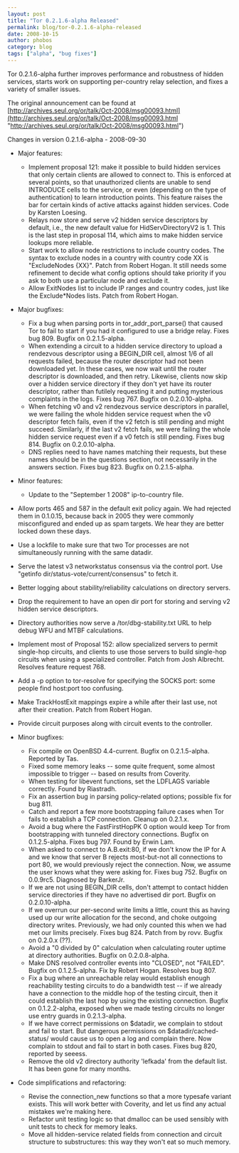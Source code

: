 ```yaml
---
layout: post
title: "Tor 0.2.1.6-alpha Released"
permalink: blog/tor-0.2.1.6-alpha-released
date: 2008-10-15
author: phobos
category: blog
tags: ["alpha", "bug fixes"]
---
```


Tor 0.2.1.6-alpha further improves performance and robustness of hidden
services, starts work on supporting per-country relay selection, and
fixes a variety of smaller issues.

The original announcement can be found at
 [http://archives.seul.org/or/talk/Oct-2008/msg00093.html](http://archives.seul.org/or/talk/Oct-2008/msg00093.html "http://archives.seul.org/or/talk/Oct-2008/msg00093.html")

Changes in version 0.2.1.6-alpha - 2008-09-30

- Major features:

  - Implement proposal 121: make it possible to build hidden services
 that only certain clients are allowed to connect to. This is
 enforced at several points, so that unauthorized clients are unable
 to send INTRODUCE cells to the service, or even (depending on the
 type of authentication) to learn introduction points. This feature
 raises the bar for certain kinds of active attacks against hidden
 services. Code by Karsten Loesing.
  - Relays now store and serve v2 hidden service descriptors by default,
 i.e., the new default value for HidServDirectoryV2 is 1. This is
 the last step in proposal 114, which aims to make hidden service
 lookups more reliable.
  - Start work to allow node restrictions to include country codes. The
 syntax to exclude nodes in a country with country code XX is
 "ExcludeNodes {XX}". Patch from Robert Hogan. It still needs some
 refinement to decide what config options should take priority if
 you ask to both use a particular node and exclude it.
  - Allow ExitNodes list to include IP ranges and country codes, just
 like the Exclude\*Nodes lists. Patch from Robert Hogan.
- Major bugfixes:

  - Fix a bug when parsing ports in tor\_addr\_port\_parse() that caused
 Tor to fail to start if you had it configured to use a bridge
 relay. Fixes bug 809. Bugfix on 0.2.1.5-alpha.
  - When extending a circuit to a hidden service directory to upload a
 rendezvous descriptor using a BEGIN\_DIR cell, almost 1/6 of all
 requests failed, because the router descriptor had not been
 downloaded yet. In these cases, we now wait until the router
 descriptor is downloaded, and then retry. Likewise, clients
 now skip over a hidden service directory if they don't yet have
 its router descriptor, rather than futilely requesting it and
 putting mysterious complaints in the logs. Fixes bug 767. Bugfix
 on 0.2.0.10-alpha.
  - When fetching v0 and v2 rendezvous service descriptors in parallel,
 we were failing the whole hidden service request when the v0
 descriptor fetch fails, even if the v2 fetch is still pending and
 might succeed. Similarly, if the last v2 fetch fails, we were
 failing the whole hidden service request even if a v0 fetch is
 still pending. Fixes bug 814. Bugfix on 0.2.0.10-alpha.
  - DNS replies need to have names matching their requests, but
 these names should be in the questions section, not necessarily
 in the answers section. Fixes bug 823. Bugfix on 0.2.1.5-alpha.
- Minor features:

  - Update to the "September 1 2008" ip-to-country file.
 - Allow ports 465 and 587 in the default exit policy again. We had
 rejected them in 0.1.0.15, because back in 2005 they were commonly
 misconfigured and ended up as spam targets. We hear they are better
 locked down these days.
  - Use a lockfile to make sure that two Tor processes are not
 simultaneously running with the same datadir.
  - Serve the latest v3 networkstatus consensus via the control
 port. Use "getinfo dir/status-vote/current/consensus" to fetch it.
  - Better logging about stability/reliability calculations on directory
 servers.
  - Drop the requirement to have an open dir port for storing and
 serving v2 hidden service descriptors.
  - Directory authorities now serve a /tor/dbg-stability.txt URL to
 help debug WFU and MTBF calculations.
  - Implement most of Proposal 152: allow specialized servers to permit
 single-hop circuits, and clients to use those servers to build
 single-hop circuits when using a specialized controller. Patch
 from Josh Albrecht. Resolves feature request 768.
  - Add a -p option to tor-resolve for specifying the SOCKS port: some
 people find host:port too confusing.
  - Make TrackHostExit mappings expire a while after their last use, not
 after their creation. Patch from Robert Hogan.
  - Provide circuit purposes along with circuit events to the controller.
- Minor bugfixes:

  - Fix compile on OpenBSD 4.4-current. Bugfix on 0.2.1.5-alpha.
 Reported by Tas.
  - Fixed some memory leaks -- some quite frequent, some almost
 impossible to trigger -- based on results from Coverity.
  - When testing for libevent functions, set the LDFLAGS variable
 correctly. Found by Riastradh.
  - Fix an assertion bug in parsing policy-related options; possible fix
 for bug 811.
  - Catch and report a few more bootstrapping failure cases when Tor
 fails to establish a TCP connection. Cleanup on 0.2.1.x.
  - Avoid a bug where the FastFirstHopPK 0 option would keep Tor from
 bootstrapping with tunneled directory connections. Bugfix on
 0.1.2.5-alpha. Fixes bug 797. Found by Erwin Lam.
  - When asked to connect to A.B.exit:80, if we don't know the IP for A
 and we know that server B rejects most-but-not all connections to
 port 80, we would previously reject the connection. Now, we assume
 the user knows what they were asking for. Fixes bug 752. Bugfix
 on 0.0.9rc5. Diagnosed by BarkerJr.
  - If we are not using BEGIN\_DIR cells, don't attempt to contact hidden
 service directories if they have no advertised dir port. Bugfix
 on 0.2.0.10-alpha.
  - If we overrun our per-second write limits a little, count this as
 having used up our write allocation for the second, and choke
 outgoing directory writes. Previously, we had only counted this when
 we had met our limits precisely. Fixes bug 824. Patch from by rovv.
 Bugfix on 0.2.0.x (??).
  - Avoid a "0 divided by 0" calculation when calculating router uptime
 at directory authorities. Bugfix on 0.2.0.8-alpha.
  - Make DNS resolved controller events into "CLOSED", not
 "FAILED". Bugfix on 0.1.2.5-alpha. Fix by Robert Hogan. Resolves
 bug 807.
  - Fix a bug where an unreachable relay would establish enough
 reachability testing circuits to do a bandwidth test -- if
 we already have a connection to the middle hop of the testing
 circuit, then it could establish the last hop by using the existing
 connection. Bugfix on 0.1.2.2-alpha, exposed when we made testing
 circuits no longer use entry guards in 0.2.1.3-alpha.
  - If we have correct permissions on $datadir, we complain to stdout
 and fail to start. But dangerous permissions on
 $datadir/cached-status/ would cause us to open a log and complain
 there. Now complain to stdout and fail to start in both cases. Fixes
 bug 820, reported by seeess.
  - Remove the old v2 directory authority 'lefkada' from the default
 list. It has been gone for many months.
- Code simplifications and refactoring:

  - Revise the connection\_new functions so that a more typesafe variant
 exists. This will work better with Coverity, and let us find any
 actual mistakes we're making here.
  - Refactor unit testing logic so that dmalloc can be used sensibly
 with unit tests to check for memory leaks.
  - Move all hidden-service related fields from connection and circuit
 structure to substructures: this way they won't eat so much memory.

